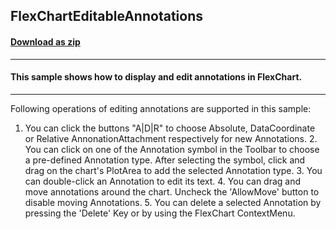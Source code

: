 ## FlexChartEditableAnnotations
#### [Download as zip](https://minhaskamal.github.io/DownGit/#/home?url=https://github.com/GrapeCity/ComponentOne-WinForms-Samples/tree/master/NetFramework\FlexChart\CS\FlexChartEditableAnnotations)
____
#### This sample shows how to display and edit annotations in FlexChart. 
____
Following operations of editing annotations are supported in this sample: 

1. You can click the buttons "A|D|R" to choose Absolute, DataCoordinate or Relative AnnonationAttachment respectively for new Annotations. 2. You can click on one of the Annotation symbol in the Toolbar to choose a pre-defined Annotation type. After selecting the symbol, click and drag on the chart's PlotArea to add the selected Annotation type. 3. You can double-click an Annotation to edit its text. 4. You can drag and move annotations around the chart. Uncheck the 'AllowMove' button to disable moving Annotations. 5. You can delete a selected Annotation by pressing the 'Delete' Key or by using the FlexChart ContextMenu. 